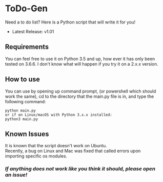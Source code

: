 # ToDo-Gen
Need a to do list?  Here is a Python script that will write it for you!  

* Latest Release: v1.01  

## Requirements  
You can feel free to use it on Python 3.5 and up, how ever it has only been tested on 3.6.6.  I don't know what will happen if you try it on a 2.x.x version.  

## How to use
You can use by opening up command prompt, (or powershell which should work the same), cd to the directory that the main.py file is in, and type the following command:  

```
python main.py
or if on Linux/macOS with Python 3.x.x installed:
python3 main.py
```  
  
## Known Issues  
It is known that the script doesn't work on Ubuntu.  
Recently, a bug on Linux and Mac was fixed that called errors upon importing specific os modules.    


### *If anything does not work like you think it should, please open an issue!*  
